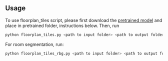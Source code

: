 ## Usage

To use floorplan_tiles script, please first download the [pretrained model](https://github.com/zlzeng/DeepFloorplan) and place in pretrained folder, instructions below.
Then, run

```bash
python floorplan_tiles.py <path to input folder> <path to output folder>
```

For room segmentation, run:

```bash
python floorplan_tiles_rbg.py <path to input folder> <path to output folder>
```
